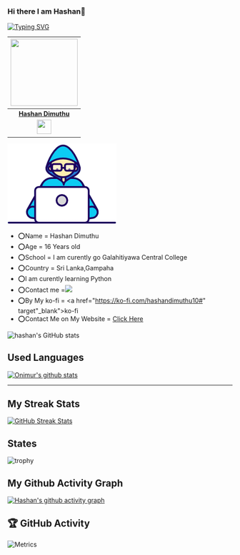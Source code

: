 ### Hi there I am Hashan👋

[![Typing SVG](https://readme-typing-svg.herokuapp.com/?color=66FF00&lines=--Hi+I'm+Hashan+;--Curently+Learning+Python+language;--A+Student+Yet+;--I+am+16+years+old+;--Want+to+be+a+Software+Engineer)](https://git.io/typing-svg)

|<a href="https://t.me/HashanDimuthu/"><img src="https://avatars.githubusercontent.com/u/91044348?v=4" width="150px" height="150px" /></a> |
|:---------------------------------------------------------------------------------------------------------------------------------------:|
|       **[Hashan Dimuthu](https://hashandimuthu.github.io/IamHashan/)**                                                                                |
| <a href="https://github.com/HashanDimuthu"><img src="https://cdn.iconscout.com/icon/free/png-256/github-108-438008.png" width="32px" height="32px"></a>|

<img align="senter" src="https://github.com/RazorKenway/RazorKenway/raw/main/Developer.gif" style="max-width:50%;">

- ⭕Name = Hashan Dimuthu
- ⭕Age = 16 Years old
- ⭕School = I am curently go Galahitiyawa Central College
- ⭕Country = Sri Lanka,Gampaha
- ⭕I am curently learning Python
- ⭕Contact me =<a href="https://t.me/HashanDimuthu"><img src="https://img.shields.io/badge/Hashan Dimuthu-blue.svg?logo=telegram"></a>
- ⭕By My ko-fi = <a href="https://ko-fi.com/hashandimuthu10#" target"_blank">ko-fi</a>
- ⭕Contact Me on My Website = <a href="https://hashandimuthu.godaddysites.com">Click Here</a>

![hashan's GitHub stats](https://github-readme-stats.vercel.app/api?username=HashanDimuthu&show_icons=true&theme=highcontrast)

## Used Languages

<a href="https://github-readme-stats.vercel.app/api/top-langs/?username=viharsenindu">
    <img width="40%"alt="Onimur's github stats" src="https://github-readme-stats.vercel.app/api/top-langs/?username=HashanDimuthu&show_icons=true&theme=midnight-purple" />
  </a><br><hr>


## My Streak Stats

[![GitHub Streak Stats](https://github-readme-streak-stats.herokuapp.com/?user=HashanDimuthu&theme=highcontrast)](https://github.com/HashanDimuthu/github-readme-streak-stats)

## States

![trophy](https://github-profile-trophy.vercel.app/?username=HashanDimuthu&theme=juicyfresh&no-bg=true&no-frame=true&column=4&")


## My Github Activity Graph

[![Hashan's github activity graph](https://activity-graph.herokuapp.com/graph?username=HashanDimuthu&theme=dracula)](https://github.com/HashanDimuthu/github-readme-activity-graph)

## 🏆 GitHub Activity

![Metrics](https://metrics.lecoq.io/HashanDimuthu?template=classic&repositories.forks=true&languages=1&languages.colors=github&languages.threshold=0%25&config.timezone=Asia%2FSemarang)


